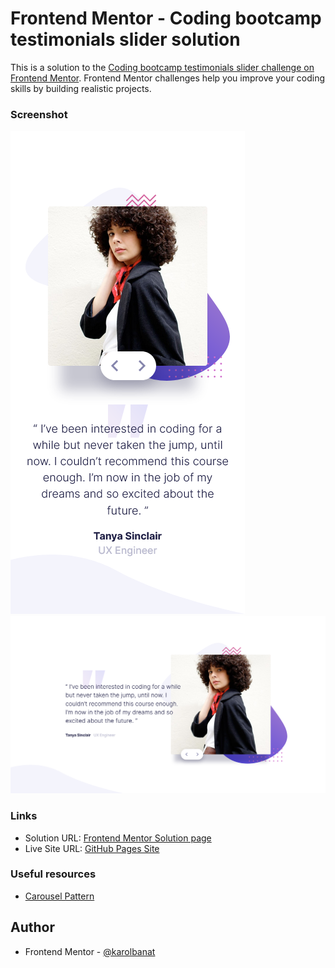 # Frontend Mentor - Coding bootcamp testimonials slider solution

This is a solution to the [Coding bootcamp testimonials slider challenge on Frontend Mentor](https://www.frontendmentor.io/challenges/coding-bootcamp-testimonials-slider-4FNyLA8JL). Frontend Mentor challenges help you improve your coding skills by building realistic projects.

### Screenshot

![](./screenshots/screenshot-mobile.png)
![](./screenshots/screenshot-desktop.png)

### Links

- Solution URL: [Frontend Mentor Solution page](https://your-solution-url.com)
- Live Site URL: [GitHub Pages Site](https://your-live-site-url.com)

### Useful resources

- [Carousel Pattern](https://www.w3.org/WAI/ARIA/apg/patterns/carousel/)

## Author

- Frontend Mentor - [@karolbanat](https://www.frontendmentor.io/profile/karolbanat)
